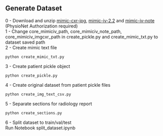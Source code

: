 ## Generate Dataset

0 - Download and unzip [mimic-cxr-jpg](https://www.physionet.org/content/mimic-cxr-jpg/2.0.0/), [mimic-iv-2.2](https://physionet.org/content/mimiciv/2.2/) and [mimic-iv-note](https://physionet.org/content/mimiciv/2.2/) (PhysioNet Authorization required)
<br>
1 - Change core_mimiciv_path, core_mimiciv_note_path, core_mimiciv_imgcxr_path in create_pickle.py and create_mimic_txt.py to dataset saved path 
<br>
2 - Create mimic text file
```
python create_mimic_txt.py
```
3 - Create patient pickle object
```
python create_pickle.py
``` 
4 - Create original dataset from patient pickle files 
```
python create_img_text_csv.py
```
5 - Separate sections for radiology report
```
python create_sections.py
``` 
6 - Split dataset to train/val/test <br>
Run Notebook split_dataset.ipynb